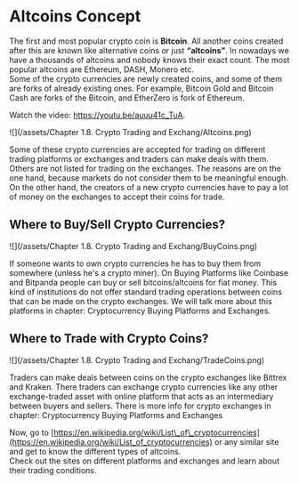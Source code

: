 # Altcoins Concept

The first and most popular crypto coin is **Bitcoin**. All another coins created after this are known like alternative coins or just **“altcoins”**. In nowadays we have a thousands of altcoins and nobody knows their exact count. The most popular altcoins are Ethereum, DASH, Monero etc.  
Some of the crypto currencies are newly created coins, and some of them are forks of already existing ones. For example, Bitcoin Gold and Bitcoin Cash are forks of the Bitcoin, and EtherZero is fork of Ethereum.
<div class="video-player">
  Watch the video: <a target="_blank" href="https://youtu.be/auuu41c_TuA">https://youtu.be/auuu41c_TuA</a>.
</div>
<script src="/assets/js/video.js"></script>











![](/assets/Chapter 1.8. Crypto Trading and Exchang/Altcoins.png)

Some of these crypto currencies are accepted for trading on different trading platforms or exchanges and traders can make deals with them. Others are not listed for trading on the exchanges. The reasons are on the one hand, because markets do not consider them to be meaningful enough. On the other hand, the creators of a new crypto currencies have to pay a lot of money on the exchanges to accept their coins for trade.

## Where to Buy/Sell Crypto Currencies?

![](/assets/Chapter 1.8. Crypto Trading and Exchang/BuyCoins.png)


If someone wants to own crypto currencies he has to buy them from somewhere (unless he's a crypto miner). On Buying Platforms like Coinbase and Bitpanda people can buy or sell bitcoins/altcoins for fiat money. This kind of institutions do not offer standard trading operations between coins that can be made on the crypto exchanges. We will talk more about this platforms in chapter: Cryptocurrency Buying Platforms and Exchanges.

  
  

## Where to Trade with Crypto Coins?

![](/assets/Chapter 1.8. Crypto Trading and Exchang/TradeCoins.png)


Traders can make deals between coins on the crypto exchanges like Bittrex and Kraken. There traders can exchange crypto currencies like any other exchange-traded asset with online platform that acts as an intermediary between buyers and sellers. There is more info for crypto exchanges in chapter: Cryptocurrency Buying Platforms and Exchanges


  

Now, go to [https://en.wikipedia.org/wiki/List\_of\_cryptocurrencies](https://en.wikipedia.org/wiki/List_of_cryptocurrencies) or any similar site and get to know the different types of altcoins.  
Check out the sites on different platforms and exchanges and learn about their trading conditions.

